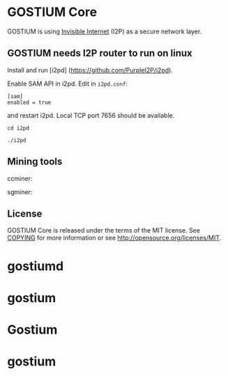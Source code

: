 GOSTIUM Core
=============

GOSTIUM is using [Invisible Internet](https://github.com/PurpleI2P/i2pd) (I2P) as a secure network layer.

GOSTIUM needs I2P router to run on linux
--------------------------

Install and run [i2pd] (https://github.com/PurpleI2P/i2pd).

Enable SAM API in i2pd. Edit in `i2pd.conf`:

    [sam]
    enabled = true

and restart i2pd. Local TCP port 7656 should be available.

	cd i2pd
	
	./i2pd

Mining tools
------------
ccminer:

sgminer:

License
-------

GOSTIUM Core is released under the terms of the MIT license. See [COPYING](COPYING) for more
information or see http://opensource.org/licenses/MIT.

# gostiumd
# gostium
# Gostium
# gostium
